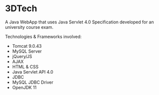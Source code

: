 # 3DTech

A Java WebApp that uses Java Servlet 4.0 Specification developed for an university course exam.

Technologies & Frameworks involved:
- Tomcat 9.0.43
- MySQL Server
- jQuery/JS
- AJAX
- HTML & CSS
- Java Servlet API 4.0
- JDBC
- MySQL JDBC Driver
- OpenJDK 11
